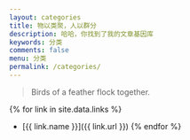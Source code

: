 ```yaml
---
layout: categories
title: 物以类聚，人以群分
description: 哈哈，你找到了我的文章基因库
keywords: 分类
comments: false
menu: 分类
permalink: /categories/
---
```


> Birds of a feather flock together.

{% for link in site.data.links %}
* [{{ link.name }}]({{ link.url }})
{% endfor %}